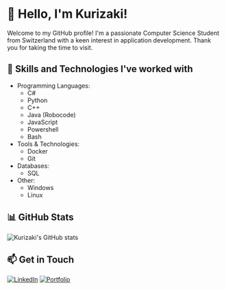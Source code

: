 # 👋 Hello, I'm Kurizaki!

Welcome to my GitHub profile! I'm a passionate Computer Science Student from Switzerland with a keen interest in application development. Thank you for taking the time to visit.

## 💼 Skills and Technologies I've worked with

- Programming Languages:
  - C#
  - Python
  - C++
  - Java (Robocode)
  - JavaScript
  - Powershell
  - Bash
- Tools & Technologies:
  - Docker
  - Git
- Databases:
  - SQL
- Other:
  - Windows
  - Linux

## 📊 GitHub Stats

![Kurizaki's GitHub stats](https://github-readme-stats.vercel.app/api?username=kurizaki&show_icons=true&theme=transparent)
<!--[![Top Langs](https://github-readme-stats.vercel.app/api/top-langs/?username=kurizaki&layout=compact)](https://github.com/kurizaki/github-readme-stats)-->

## 📫 Get in Touch

[![LinkedIn](https://img.shields.io/badge/-LinkedIn-blue?style=flat-square&logo=linkedin&logoColor=white)](https://ch.linkedin.com/in/keanu-koelewijn-4a131a299)
[![Portfolio](https://img.shields.io/badge/-Portfolio-1abc9c?style=flat-square&logo=dev.to&logoColor=white)](https://kurizaki.github.io/Resume/)

